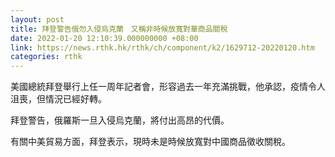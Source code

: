 ```yaml
---
layout: post
title: 拜登警告俄勿入侵烏克蘭　又稱非時候放寬對華商品關稅
date: 2022-01-20 12:10:39.000000000 +08:00
link: https://news.rthk.hk/rthk/ch/component/k2/1629712-20220120.htm
categories: rthk
---
```


美國總統拜登舉行上任一周年記者會，形容過去一年充滿挑戰，他承認，疫情令人沮喪，但情況已經好轉。

拜登警告，俄羅斯一旦入侵烏克蘭，將付出高昂的代價。

有關中美貿易方面，拜登表示，現時未是時候放寬對中國商品徵收關稅。
